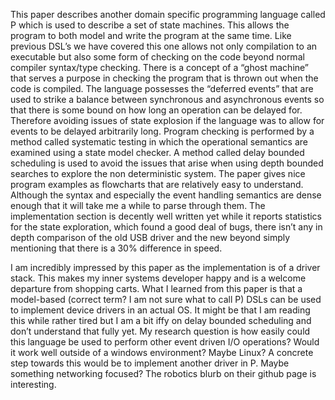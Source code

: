 This paper describes another domain specific programming language called P which is used to describe a set of state machines. This allows the program to both model and write the program at the same time. Like previous DSL’s we have covered this one allows not only compilation to an executable but also some form of checking on the code beyond normal compiler syntax/type checking. There is a concept of a “ghost machine” that serves a purpose in checking the program that is thrown out when the code is compiled. The language possesses the “deferred events” that are used to strike a balance between synchronous and asynchronous events so that there is some bound on how long an operation can be delayed for. Therefore avoiding issues of state explosion if the language was to allow for events to be delayed arbitrarily long. Program checking is performed by a method called systematic testing in which the operational semantics are examined using a state model checker. A  method called delay bounded scheduling is used to avoid the issues that arise when using  depth bounded searches to explore the non deterministic system. The paper gives nice program examples as flowcharts that are relatively easy to understand. Although the syntax and especially the event handling semantics are dense enough that it will take me a while to parse through them. The implementation section is decently well written yet while it reports statistics for the state exploration, which found a good deal of bugs, there isn’t any in depth comparison of the old USB driver and the new beyond simply mentioning that there is a 30% difference in speed.

I am incredibly impressed by this paper as the implementation is of a driver stack. This makes my inner systems developer happy and is a welcome departure from shopping carts. What I learned from this paper is that a model-based (correct term? I am not sure what to call P) DSLs can be used to implement device drivers in an actual OS. It might be that I am reading this while rather tired but I am a bit iffy on delay bounded scheduling and don’t understand that fully yet. My research question is how easily could this language be used to perform other event driven I/O operations? Would it work well outside of a windows environment? Maybe Linux? A concrete step towards this would be to implement another driver in P.  Maybe something networking focused? The robotics blurb on their github page is interesting.
